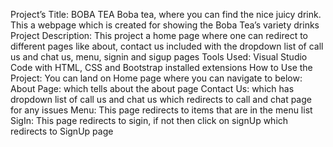 Project’s Title: BOBA TEA
Boba tea, where you can find the nice juicy drink. This a webpage which is created for showing the Boba Tea’s variety drinks
Project Description:
This project a home page where one can redirect to different pages like about, contact us included with the dropdown list of call us and chat us, menu, signin and sigup pages
Tools Used:
Visual Studio Code with HTML, CSS and Bootstrap installed extensions
How to Use the Project:
You can land on Home page where you can navigate to below:
About Page: which tells about the about page
Contact Us: which has dropdown list of call us and chat us which redirects to call and chat page for any issues
Menu: This page redirects to items that are in the menu list
SigIn: This page redirects to sigin, if not then click on signUp which redirects to SignUp page
